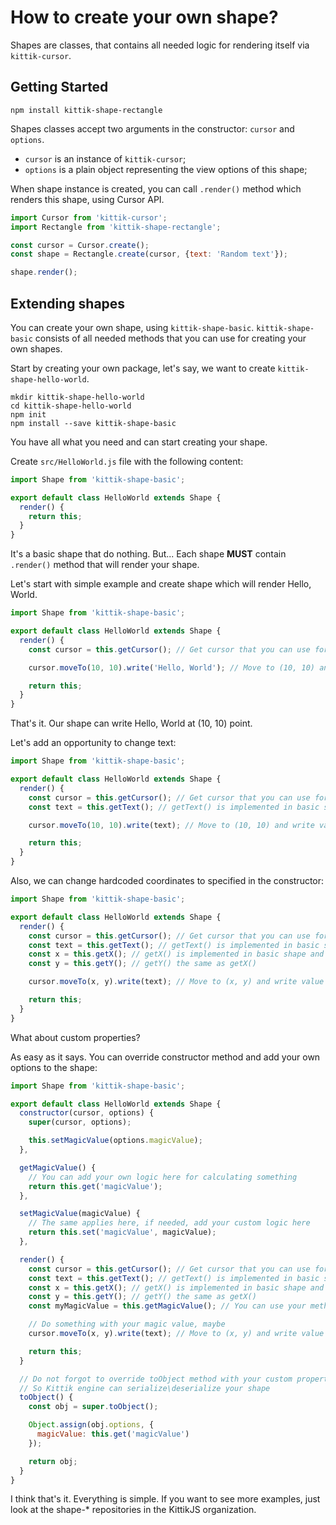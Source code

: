 # How to create your own shape?

Shapes are classes, that contains all needed logic for rendering itself via `kittik-cursor`.

## Getting Started

```shell
npm install kittik-shape-rectangle
```

Shapes classes accept two arguments in the constructor: `cursor` and `options`.

- `cursor` is an instance of `kittik-cursor`;
- `options` is a plain object representing the view options of this shape;

When shape instance is created, you can call `.render()` method which renders this shape, using Cursor API.

```js
import Cursor from 'kittik-cursor';
import Rectangle from 'kittik-shape-rectangle';

const cursor = Cursor.create();
const shape = Rectangle.create(cursor, {text: 'Random text'});

shape.render();
```

## Extending shapes

You can create your own shape, using `kittik-shape-basic`.
`kittik-shape-basic` consists of all needed methods that you can use for creating your own shapes.

Start by creating your own package, let's say, we want to create `kittik-shape-hello-world`.

```shell
mkdir kittik-shape-hello-world
cd kittik-shape-hello-world
npm init
npm install --save kittik-shape-basic
```

You have all what you need and can start creating your shape.

Create `src/HelloWorld.js` file with the following content:

```js
import Shape from 'kittik-shape-basic';

export default class HelloWorld extends Shape {
  render() {
    return this;
  }
}
```

It's a basic shape that do nothing. But...
Each shape **MUST** contain `.render()` method that will render your shape.

Let's start with simple example and create shape which will render Hello, World.

```js
import Shape from 'kittik-shape-basic';

export default class HelloWorld extends Shape {
  render() {
    const cursor = this.getCursor(); // Get cursor that you can use for render the shape

    cursor.moveTo(10, 10).write('Hello, World'); // Move to (10, 10) and write Hello, World

    return this;
  }
}
```

That's it.
Our shape can write Hello, World at (10, 10) point.

Let's add an opportunity to change text:

```js
import Shape from 'kittik-shape-basic';

export default class HelloWorld extends Shape {
  render() {
    const cursor = this.getCursor(); // Get cursor that you can use for render the shape
    const text = this.getText(); // getText() is implemented in basic shape, so you can just grab text from there

    cursor.moveTo(10, 10).write(text); // Move to (10, 10) and write value of the text

    return this;
  }
}
```

Also, we can change hardcoded coordinates to specified in the constructor:

```js
import Shape from 'kittik-shape-basic';

export default class HelloWorld extends Shape {
  render() {
    const cursor = this.getCursor(); // Get cursor that you can use for render the shape
    const text = this.getText(); // getText() is implemented in basic shape, so you can just grab text from there
    const x = this.getX(); // getX() is implemented in basic shape and suppports aligning
    const y = this.getY(); // getY() the same as getX()

    cursor.moveTo(x, y).write(text); // Move to (x, y) and write value of the text

    return this;
  }
}
```

What about custom properties?

As easy as it says.
You can override constructor method and add your own options to the shape:

```js
import Shape from 'kittik-shape-basic';

export default class HelloWorld extends Shape {
  constructor(cursor, options) {
    super(cursor, options);

    this.setMagicValue(options.magicValue);
  },

  getMagicValue() {
    // You can add your own logic here for calculating something
    return this.get('magicValue');
  },

  setMagicValue(magicValue) {
    // The same applies here, if needed, add your custom logic here
    return this.set('magicValue', magicValue);
  },

  render() {
    const cursor = this.getCursor(); // Get cursor that you can use for render the shape
    const text = this.getText(); // getText() is implemented in basic shape, so you can just grab text from there
    const x = this.getX(); // getX() is implemented in basic shape and suppports aligning
    const y = this.getY(); // getY() the same as getX()
    const myMagicValue = this.getMagicValue(); // You can use your methods in render method as well

    // Do something with your magic value, maybe
    cursor.moveTo(x, y).write(text); // Move to (x, y) and write value of the text

    return this;
  }

  // Do not forgot to override toObject method with your custom properties
  // So Kittik engine can serialize\deserialize your shape
  toObject() {
    const obj = super.toObject();

    Object.assign(obj.options, {
      magicValue: this.get('magicValue')
    });

    return obj;
  }
}
```

I think that's it.
Everything is simple.
If you want to see more examples, just look at the shape-* repositories in the KittikJS organization.
